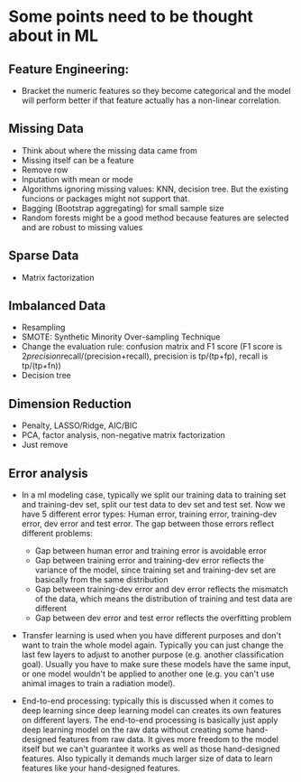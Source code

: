 # Some points need to be thought about in ML

## Feature Engineering:
* Bracket the numeric features so they become categorical and the model will
perform better if that feature actually has a non-linear correlation.

## Missing Data
* Think about where the missing data came from
* Missing itself can be a feature
* Remove row
* Inputation with mean or mode
* Algorithms ignoring missing values: KNN, decision tree. But the existing
funcions or packages might not support that.
* Bagging (Bootstrap aggregating) for small sample size
* Random forests might be a good method because features are selected and are
robust to missing values


## Sparse Data
* Matrix factorization

## Imbalanced Data
* Resampling
* SMOTE: Synthetic Minority Over-sampling Technique
* Change the evaluation rule: confusion matrix and F1 score
(F1 score is 2*precision*recall/(precision+recall), precision is tp/(tp+fp),
recall is tp/(tp+fn))
* Decision tree

## Dimension Reduction
* Penalty, LASSO/Ridge, AIC/BIC
* PCA, factor analysis, non-negative matrix factorization
* Just remove

## Error analysis
* In a ml modeling case, typically we split our training data to training set and training-dev set, split our test data to dev set and test set. Now we have 5 different error types: Human error, training error, training-dev error, dev error and test error. The gap between those errors reflect different problems:
  * Gap between human error and training error is avoidable error
  * Gap between training error and training-dev error reflects the variance of the model, since training set and training-dev set are basically from the same distribution
  * Gap between training-dev error and dev error reflects the mismatch of the data, which means the distribution of training and test data are different
  * Gap between dev error and test error reflects the overfitting problem

* Transfer learning is used when you have different purposes and don't want to train the whole model again. Typically you can just change the last few layers to adjust to another purpose (e.g. another classification goal). Usually you have to make sure these models have the same input, or one model wouldn't be applied to another one (e.g. you can't use animal images to train a radiation model).

* End-to-end processing: typically this is discussed when it comes to deep learning since deep learning model can creates its own features on different layers. The end-to-end processing is basically just apply deep learning model on the raw data without creating some hand-designed features from raw data. It gives more freedom to the model itself but we can't guarantee it works as well as those hand-designed features. Also typically it demands much larger size of data to learn features like your hand-designed features. 
